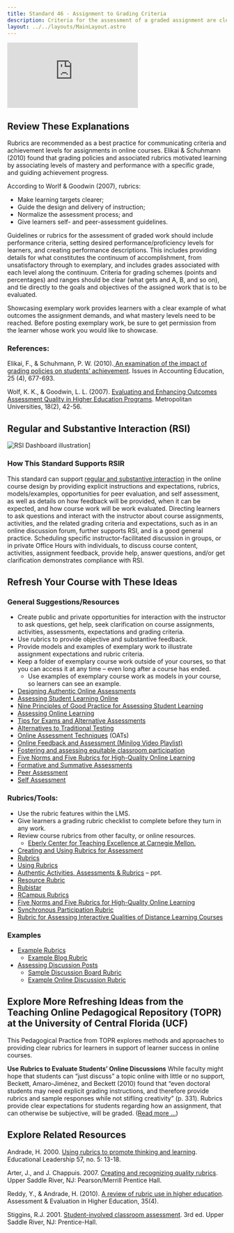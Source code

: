 ```yaml
---
title: Standard 46 - Assignment to Grading Criteria
description: Criteria for the assessment of a graded assignment are clearly articulated (rubrics, exemplary work).
layout: ../../layouts/MainLayout.astro
---
```


<iframe src="https://www.youtube.com/embed/DvnCFqgtiG8" title="YouTube video player" frameborder="0" allow="accelerometer; autoplay; clipboard-write; encrypted-media; gyroscope; picture-in-picture" allowfullscreen></iframe>

## Review These Explanations

Rubrics are recommended as a best practice for communicating criteria and achievement levels for assignments in online courses. Elikai & Schuhmann (2010) found that grading policies and associated rubrics motivated learning by associating levels of mastery and performance with a specific grade, and guiding achievement progress.

According to Worlf & Goodwin (2007), rubrics:

- Make learning targets clearer;
- Guide the design and delivery of instruction;
- Normalize the assessment process; and
- Give learners self- and peer-assessment guidelines.

Guidelines or rubrics for the assessment of graded work should include performance criteria, setting desired performance/proficiency levels for learners, and creating performance descriptions. This includes providing details for what constitutes the continuum of accomplishment, from unsatisfactory through to exemplary, and includes grades associated with each level along the continuum. Criteria for grading schemes (points and percentages) and ranges should be clear (what gets and A, B, and so on), and tie directly to the goals and objectives of the assigned work that is to be evaluated.

Showcasing exemplary work provides learners with a clear example of what outcomes the assignment demands, and what mastery levels need to be reached. Before posting exemplary work, be sure to get permission from the learner whose work you would like to showcase.

### References:

Elikai, F., & Schuhmann, P. W. (2010).[ An examination of the impact of grading policies on students’ achievement](http://aaajournals.org/doi/abs/10.2308/iace.2010.25.4.677). Issues in Accounting Education, 25 (4), 677-693.

Wolf, K. K., & Goodwin, L. L. (2007). [Evaluating and Enhancing Outcomes Assessment Quality in Higher Education Programs](https://journals.iupui.edu/index.php/muj/article/viewFile/20306/19896). Metropolitan Universities, 18(2), 42-56.

## Regular and Substantive Interaction (RSI)

![RSI Dashboard illustration](https://oscqr.suny.edu/wp-content/uploads/2021/07/RSI-dashboard-300x167.png)]

### How This Standard Supports RSIR

This standard can support [regular and substantive interaction](/rsi/introduction) in the online course design by providing explicit instructions and expectations, rubrics, models/examples, opportunities for peer evaluation, and self assessment, as well as details on how feedback will be provided, when it can be expected, and how course work will be work evaluated. Directing learners to ask questions and interact with the instructor about course assignments, activities, and the related grading criteria and expectations, such as in an online discussion forum, further supports RSI, and is a good general practice. Scheduling specific instructor-facilitated discussion in groups, or in private Office Hours with individuals, to discuss course content, activities, assignment feedback, provide help, answer questions, and/or get clarification demonstrates compliance with RSI.

## Refresh Your Course with These Ideas

### General Suggestions/Resources

- Create public and private opportunities for interaction with the instructor to ask questions, get help, seek clarification on course assignments, activities, assessments, expectations and grading criteria.
- Use rubrics to provide objective and substantive feedback.
- Provide models and examples of exemplary work to illustrate assignment expectations and rubric criteria.
- Keep a folder of exemplary course work outside of your courses, so that you can access it at any time – even long after a course has ended.
    - Use examples of exemplary course work as models in your course, so learners can see an example.
- [Designing Authentic Online Assessments](https://onlineteaching.open.suny.edu/page/onlineassessment)
- [Assessing Student Learning Online](https://facultyforward.jhu.edu/learning-roadmap-for-new-online-instructors/assessing-student-learning-online/)
- [Nine Principles of Good Practice for Assessing Student Learning](https://onlineteaching.open.suny.edu/page/assessment)
- [Assessing Online Learning](http://www.facultyfocus.com/wp-content/uploads/images/AssessingOnlineLearning-OC.pdf)
- [Tips for Exams and Alternative Assessments](https://sasoue.rutgers.edu/teaching-learning/remote-exams-assessment)
- [Alternatives to Traditional Testing](https://teaching.berkeley.edu/resources/improve/alternatives-traditional-testing)
- [Online Assessment Techniques](https://onlineteaching.open.suny.edu/page/oats) (OATs)
- [Online Feedback and Assessment (Minilog Video Playlist)](https://minilogs.com/2r9dxj4)
- [Fostering and assessing equitable classroom participation](https://www.brown.edu/sheridan/teaching-learning-resources/teaching-resources/course-design/creating-syllabus/equitable-classroom-participation)
- [Five Norms and Five Rubrics for High-Quality Online Learning](https://globalonlineacademy.org/insights/articles/five-norms-and-five-rubrics-for-high-quality-online-learning)
- [Formative and Summative Assessments](https://poorvucenter.yale.edu/Formative-Summative-Assessments)
- [Peer Assessment](https://teaching.cornell.edu/teaching-resources/assessment-evaluation/peer-assessment)
- [Self Assessment](https://teaching.cornell.edu/teaching-resources/assessment-evaluation/self-assessment)

### Rubrics/Tools:

- Use the rubric features within the LMS.
- Give learners a grading rubric checklist to complete before they turn in any work.
- Review course rubrics from other faculty, or online resources.
    - [Eberly Center for Teaching Excellence at Carnegie Mellon.](http://www.cmu.edu/teaching/designteach/teach/rubrics.html)
- [Creating and Using Rubrics for Assessment](https://www.uwstout.edu/academics/online-distance-education/online-professional-development/educational-resources-rubrics/creating-and-using-rubrics-assessment)
- [Rubrics](https://www.wwu.edu/teachinghandbook/evaluation_of_learning/rubric.shtml)
- [Using Rubrics](https://teaching.cornell.edu/teaching-resources/assessment-evaluation/using-rubrics)
- [Authentic Activities, Assessments & Rubrics](https://www.oakland.edu/Assets/Oakland/cetl/files-and-documents/PowerPoints/Fall2017Workshops/AuthenticAssessmentandRubrics_26Sept2017.pdf) – ppt.
- [Resource Rubric](https://libraries.psu.edu/research/how/evaluating-information-rubric)
- [Rubistar](http://rubistar.4teachers.org/index.php)
- [RCampus Rubrics](http://www.rcampus.com/rubricshellc.cfm?mode=gallery&sms=publicrub)
- [Five Norms and Five Rubrics for High-Quality Online Learning](https://globalonlineacademy.org/insights/articles/five-norms-and-five-rubrics-for-high-quality-online-learning)
- [Synchronous Participation Rubric](https://people.richland.edu/fbrenner/syllabus/chatrubric.html)
- [Rubric for Assessing Interactive Qualities of Distance Learning Courses](https://www.westga.edu/~distance/roblyer32.html)

### Examples

- [Example Rubrics](https://www.rcampus.com/rubricshellc.cfm?mode=gallery&sms=publicrub&glid=4&sid=1000&)
    - [Example Blog Rubric](https://etap640.edublogs.org/2008/06/02/reflections-blog-post-grading-rubric/)
- [Assessing Discussion Posts](https://drive.google.com/file/d/1ulY59yF8CDZDiXZzredknN6n5TTTcBG7/view)
    - [Sample Discussion Board Rubric](http://www1.udel.edu/janet/MARC2006/rubric.html)
    - [Example Online Discussion Rubric](https://www2.uwstout.edu/content/profdev/rubrics/discussionrubric.html)

## Explore More Refreshing Ideas from the Teaching Online Pedagogical Repository (TOPR) at the University of Central Florida (UCF)

This Pedagogical Practice from TOPR explores methods and approaches to providing clear rubrics for learners in support of learner success in online courses.

**Use Rubrics to Evaluate Students’ Online Discussions**
While faculty might hope that students can “just discuss” a topic online with little or no support, Beckett, Amaro‐Jiménez, and Beckett (2010) found that “even doctoral students may need explicit grading instructions, and therefore provide rubrics and sample responses while not stifling creativity” (p. 331). Rubrics provide clear expectations for students regarding how an assignment, that can otherwise be subjective, will be graded. ([Read more …](https://topr.online.ucf.edu/discussion-rubrics/))

## Explore Related Resources

Andrade, H. 2000. [Using rubrics to promote thinking and learning](http://www.ascd.org/publications/educational-leadership/feb00/vol57/num05/Using-Rubrics-to-Promote-Thinking-and-Learning.aspx). Educational Leadership 57, no. 5: 13-18.

Arter, J., and J. Chappuis. 2007. [Creating and recognizing quality rubrics](https://www.amazon.com/Creating-Recognizing-Assessment-Training-Institute/dp/0132548690). Upper Saddle River, NJ: Pearson/Merrill Prentice Hall.

Reddy, Y., & Andrade, H. (2010). [A review of rubric use in higher education](https://www.researchgate.net/profile/Heidi_Andrade/publication/248966170_A_review_of_rubric_use_in_higher_education/links/55bb891308aed621de0dbc53/A-review-of-rubric-use-in-higher-education.pdf). Assessment & Evaluation in Higher Education, 35(4).

Stiggins, R.J. 2001. [Student-involved classroom assessment](https://www.amazon.com/Student-Involved-Classroom-Assessment-Richard-Stiggins/dp/0130225371). 3rd ed. Upper Saddle River, NJ: Prentice-Hall.